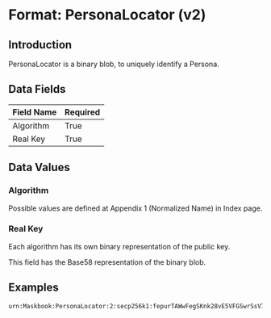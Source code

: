 # Format: PersonaLocator (v2)

## Introduction

PersonaLocator is a binary blob, to uniquely identify a Persona.

## Data Fields

Field Name      | Required
--------------- | --------
Algorithm       | True
Real Key        | True

## Data Values

### Algorithm

Possible values are defined at Appendix 1 (Normalized Name) in Index page.

### Real Key

Each algorithm has its own binary representation of the public key.

This field has the Base58 representation of the binary blob.

## Examples

```
urn:Maskbook:PersonaLocator:2:secp256k1:fepurTAWwFegSKnk28vE5VFGSwrSsV7P4W9oEHttZEby3
```
